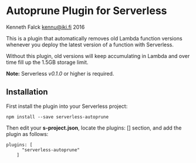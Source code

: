 # Autoprune Plugin for Serverless
Kenneth Falck <kennu@iki.fi> 2016

This is a plugin that automatically removes old Lambda function versions
whenever you deploy the latest version of a function with Serverless.

Without this plugin, old versions will keep accumulating in Lambda and
over time fill up the 1.5GB storage limit.

**Note:** Serverless *v0.1.0* or higher is required.

## Installation

First install the plugin into your Serverless project:

    npm install --save serverless-autoprune

Then edit your **s-project.json**, locate the plugins: [] section, and add
the plugin as follows:

    plugins: [
		  "serverless-autoprune"
		]
